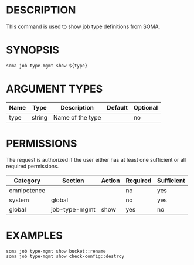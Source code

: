 # DESCRIPTION

This command is used to show job type definitions from SOMA.

# SYNOPSIS

```
soma job type-mgmt show ${type}
```

# ARGUMENT TYPES

Name | Type |     Description   | Default | Optional
 --- |  --- | ----------------- | ------- | --------
type | string | Name of the type | | no

# PERMISSIONS

The request is authorized if the user either has at least one
sufficient or all required permissions.

Category | Section | Action | Required | Sufficient
 ------- | ------- | ------ | -------- | ----------
omnipotence | | | no | yes
system | global | | no | yes
global | job-type-mgmt | show | yes | no

# EXAMPLES

```
soma job type-mgmt show bucket::rename
soma job type-mgmt show check-config::destroy
```
